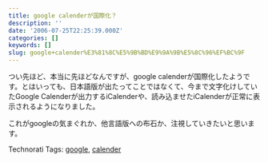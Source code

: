 ```yaml
---
title: google calenderが国際化？
description: ''
date: '2006-07-25T22:25:39.000Z'
categories: []
keywords: []
slug: google+calender%E3%81%8C%E5%9B%BD%E9%9A%9B%E5%8C%96%EF%BC%9F
---
```

つい先ほど、本当に先ほどなんですが、google calenderが国際化したようです。とはいっても、日本語版が出たってことではなくて、今まで文字化けしていたGoogle Calenderが出力するiCalenderや、読み込ませたiCalenderが正常に表示されるようになりました。  
  
これがgoogleの気まぐれか、他言語版への布石か、注視していきたいと思います。

Technorati Tags: [google](http://www.technorati.com/tag/google), [calender](http://www.technorati.com/tag/calender)